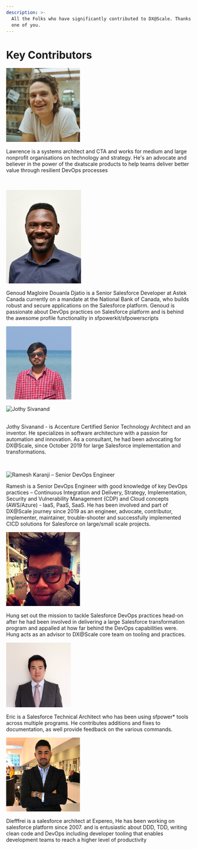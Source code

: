 ```yaml
---
description: >-
  All the Folks who have significantly contributed to DX@Scale. Thanks to each
  one of you.
---
```


# Key Contributors

![Lawrence Newcombe](../.gitbook/assets/lawrence.jpg)

Lawrence is a systems architect and CTA and works for medium and large nonprofit organisations on technology and strategy. He's an advocate and believer in the power of the dxatscale products to help teams deliver better value through resilient DevOps processes

‌

![Genoud Magloire aka Profile Man](../.gitbook/assets/genoud-1-.jpg)

Genoud Magloire Douanla Djatio is a Senior Salesforce Developer at Astek Canada currently on a mandate at the National Bank of Canada, who builds robust and secure applications on the Salesforce platform. Genoud is passionate about DevOps practices on Salesforce platform and is behind the awesome profile functionality in sfpowerkit/sfpowerscripts

![Manivasaga Murugesan](../.gitbook/assets/manivasaga-murugesan.png)



![Jothy Sivanand](https://files.gitbook.com/v0/b/gitbook-x-prod.appspot.com/o/spaces%2FMeOLCQVfe5ou1YaEf4so%2Fuploads%2Fgit-blob-d814564426e2b202207f53ec9c44d255939dd99d%2Fsivanand.jothy.jpg?alt=media)

\
Jothy Sivanand - is Accenture Certified Senior Technology Architect and an inventor. He specializes in software architecture with a passion for automation and innovation. As a consultant, he had been advocating for DX@Scale, since October 2019 for large Salesforce implementation and transformations.

​

![Ramesh Karanji – Senior DevOps Engineer](https://files.gitbook.com/v0/b/gitbook-x-prod.appspot.com/o/spaces%2FMeOLCQVfe5ou1YaEf4so%2Fuploads%2Fgit-blob-757deec900ae0c2204f93c2862a94cb3573b13e0%2Framesh.png?alt=media)

Ramesh is a Senior DevOps Engineer with good knowledge of key DevOps practices – Continuous Integration and Delivery, Strategy, Implementation, Security and Vulnerability Management (CDP) and Cloud concepts (AWS/Azure) - IaaS, PaaS, SaaS. He has been involved and part of DX@Scale journey since 2019 as an engineer, advocate, contributor, implementer, maintainer, trouble-shooter and successfully implemented CICD solutions for Salesforce on large/small scale projects.

![Hung Dinh](<../.gitbook/assets/image (15) (1).png>)

Hung set out the mission to tackle Salesforce DevOps practices head-on after he had been involved in delivering a large Salesforce transformation program and appalled at how far behind the DevOps capabilities were. Hung acts as an advisor to DX@Scale core team on tooling and practices.​

![Eric Shen](<../.gitbook/assets/image (8).png>)

Eric is a Salesforce Technical Architect who has been using sfpower\* tools across multiple programs. He contributes additions and fixes to documentation, as well provide feedback on the various commands.

![Diéffrei Quadros](../.gitbook/assets/diffrei.png)

Diefffrei is a salesforce architect at Expereo, He has been working on salesforce platform since 2007. and is entusiastic about DDD, TDD, writing clean code and DevOps including developer tooling that enables development teams to reach a higher level of productivity
